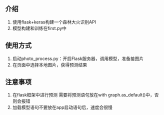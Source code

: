 ## 介绍
1. 使用flask+keras构建一个森林大火识别API
3. 模型构建和训练在first.py中
## 使用方式
1. 启动photo_process.py：开启Flask服务器，调用模型，准备接图片
2. 在页面中选择本地图片，获得预测结果
## 注意事项
1. 在flask框架中进行预测 需要将预测语句放在with graph.as_default()中，否则会报错
2. 加载模型语句不要放在app启动语句后，速度会很慢